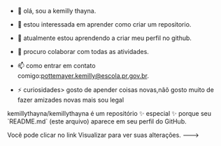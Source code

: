 - 👋 olá, sou a kemilly thayna.
- 👀 estou interessada em aprender como criar um repositorio.
- 🌱 atualmente estou aprendendo a criar meu perfil no github.
- 💞️  procuro colaborar com todas as atividades.
- 📫 como entrar em contato comigo:pottemayer.kemilly@escola.pr.gov.br.

- ⚡ curiosidades> gosto de apender coisas novas,nãõ gosto muito de fazer amizades novas mais sou legal
<!--
--->kemillythayna/kemillythayna é um repositório ✨ especial ✨ porque seu `README.md` (este arquivo) aparece em seu perfil do GitHub.
Você pode clicar no link Visualizar para ver suas alterações.
--->
